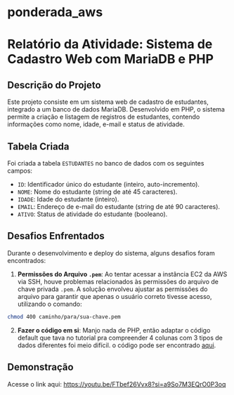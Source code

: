 # ponderada_aws
# Relatório da Atividade: Sistema de Cadastro Web com MariaDB e PHP

## Descrição do Projeto

Este projeto consiste em um sistema web de cadastro de estudantes, integrado a um banco de dados MariaDB. Desenvolvido em PHP, o sistema permite a criação e listagem de registros de estudantes, contendo informações como nome, idade, e-mail e status de atividade.

## Tabela Criada

Foi criada a tabela `ESTUDANTES` no banco de dados com os seguintes campos:

- `ID`: Identificador único do estudante (inteiro, auto-incremento).
- `NOME`: Nome do estudante (string de até 45 caracteres).
- `IDADE`: Idade do estudante (inteiro).
- `EMAIL`: Endereço de e-mail do estudante (string de até 90 caracteres).
- `ATIVO`: Status de atividade do estudante (booleano).

## Desafios Enfrentados

Durante o desenvolvimento e deploy do sistema, alguns desafios foram encontrados:

1. **Permissões do Arquivo `.pem`**: Ao tentar acessar a instância EC2 da AWS via SSH, houve problemas relacionados às permissões do arquivo de chave privada `.pem`. A solução envolveu ajustar as permissões do arquivo para garantir que apenas o usuário correto tivesse acesso, utilizando o comando:

```bash
chmod 400 caminho/para/sua-chave.pem
```
   
2.  **Fazer o código em si**: Manjo nada de PHP, então adaptar o código default que tava no tutorial pra compreender 4 colunas com 3 tipos de dados diferentes foi meio difícil. o código pode ser encontrado [aqui](./SamplePage.php).


## Demonstração

Acesse o link aqui:
https://youtu.be/FTbef26Vvx8?si=a9So7M3EQrO0P3oq